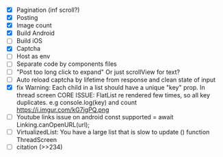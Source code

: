 * [x] Pagination (inf scroll?)
* [x] Posting
* [x] Image count
* [x] Build Android
* [ ] Build iOS
* [x] Captcha
* [ ] Host as env
* [ ] Separate code by components files
* [ ] "Post too long click to expand" Or just scrollView for text?
* [ ] Auto reload captcha by lifetime from response and clean state of input
* [x] fix Warning: Each child in a list should have a unique "key" prop. In thread screen CORE ISSUE: FlatList re
  rendered few times, so all key duplicates. e.g console.log(key) and count https://i.imgur.com/kG7jgPQ.png
* [ ] Youtube links issue on android const supported = await Linking.canOpenURL(url);
* [ ] VirtualizedList: You have a large list that is slow to update () function ThreadScreen
* [ ] citation (>>234)
